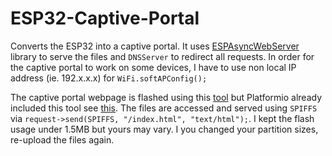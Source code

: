 # ESP32-Captive-Portal
Converts the ESP32 into a captive portal. It uses [ESPAsyncWebServer](https://github.com/me-no-dev/ESPAsyncTCP) library to serve the files and `DNSServer` to redirect all requests. In order for the captive portal to work on some devices, I have to use non local IP address (ie. 192.x.x.x) for `WiFi.softAPConfig();`

The captive portal webpage is flashed using this [tool](https://randomnerdtutorials.com/install-esp32-filesystem-uploader-arduino-ide/) but Platformio already included this tool see [this](https://docs.platformio.org/en/latest/platforms/espressif32.html#uploading-files-to-file-system-spiffs). The files are accessed and served using `SPIFFS` via `request->send(SPIFFS, "/index.html", "text/html");`. I kept the flash usage under 1.5MB but yours may vary. I you changed your partition sizes, re-upload the files again.
